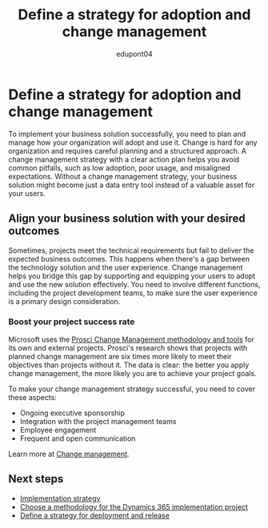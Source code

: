 ﻿---
title: Define a strategy for adoption and change management
description: Learn how to plan and execute a change management strategy that helps your organization adopt and use your new business solution effectively.
ms.date: 01/11/2024
ms.topic: conceptual
author: edupont04
ms.author: veneva
ms.custom:
  - ai-seo-date: 01/11/2024
  - ai-gen-docs-bap
  - ai-gen-title
  - ai-gen-desc
content_well_notification: AI-contribution
---

# Define a strategy for adoption and change management

To implement your business solution successfully, you need to plan and manage how your organization will adopt and use it. Change is hard for any organization and requires careful planning and a structured approach. A change management strategy with a clear action plan helps you avoid common pitfalls, such as low adoption, poor usage, and misaligned expectations. Without a change management strategy, your business solution might become just a data entry tool instead of a valuable asset for your users.

## Align your business solution with your desired outcomes

Sometimes, projects meet the technical requirements but fail to deliver the expected business outcomes. This happens when there's a gap between the technology solution and the user experience. Change management helps you bridge this gap by supporting and equipping your users to adopt and use the new solution effectively. You need to involve different functions, including the project development teams, to make sure the user experience is a primary design consideration.

### Boost your project success rate

Microsoft uses the [Prosci Change Management methodology and tools](https://www.prosci.com/blog/spotlight-leader-of-change-management-at-microsoft) for its own and external projects. Prosci's research shows that projects with planned change management are six times more likely to meet their objectives than projects without it. The data is clear: the better you apply change management, the more likely you are to achieve your project goals.

To make your change management strategy successful, you need to cover these aspects:

- Ongoing executive sponsorship  
- Integration with the project management teams  
- Employee engagement  
- Frequent and open communication  

Learn more at [Change management](change-management.md).

## Next steps

- [Implementation strategy](implementation-strategy.md)  
- [Choose a methodology for the Dynamics 365 implementation project](implementation-strategy-choose-methodology.md)  
- [Define a strategy for deployment and release](implementation-strategy-define-strategy-deployment-release.md)  
